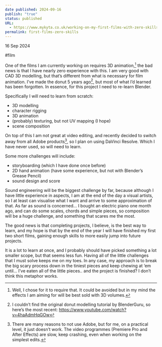 ```yaml
---
date published: 2024-09-16
publish: "true"
status: published
URL:
  - https://www.mykyta.co.uk/working-on-my-first-films-with-zero-skills
permalink: first-films-zero-skills
---
```

16 Sep 2024

#film

One of the films I am currently working on requires 3D animation,[^1] the bad news is that I have nearly zero experience with this. I am very good with CAD 3D modelling, but that’s different from what is necessary for film animation. I’ve made the donut 5 years ago[^2], but most of what I’d learned has been forgotten. In essence, for this project I need to re-learn Blender.

Specifically I will need to learn from scratch:
- 3D modelling
- character rigging
- 3D animation
- (probably) texturing, but not UV mapping (I hope)
- scene composition

On top of this I am not great at video editing, and recently decided to switch away from all Adobe products[^3], so I plan on using DaVinci Resolve. Which I have never used, so will need to learn.

Some more challenges will include:
- storyboarding (which I have done once before)
- 2D hand animation (have some experience, but not with Blender’s Grease Pencil)
- sound design and score

Sound engineering will be the biggest challenge by far, because although I have little experience in aspects, I am at the end of the day a visual artists, so I at least can visualise what I want and arrive to some approximation of that. As far as sound is concerned… I bought an electric piano one month ago, and can do some scales, chords and simple pieces, so composition will be a huge challenge, and something that scares me the most.

The good news is that completing projects, I believe, is the best way to learn, and my hope is that by the end of the year I will have finished my first two short films, gaining enough skills to more easily jump into future projects.

It is a lot to learn at once, and I probably should have picked something a lot smaller scope, but that seems less fun. Having all of the little challenges that I must solve keeps me on my toes. In any case, my approach is to break the big scary process down in the tiniest pieces and keep chewing at ‘em until… I’ve eaten all of the little pieces.. and the project is finished? I don’t think this metaphor works.

[^1]: Well, I chose for it to require that. It could be avoided but in my mind the effects I am aiming for will be best sold with 3D volumes.
[^2]: I couldn’t find the original donut modelling tutorial by BlenderGuru, so here’s the most recent: https://www.youtube.com/watch?v=4haAdmHqGOw
[^3]: There are many reasons to not use Adobe, but for me, on a practical level, it just doesn’t work. The video programmes (Premiere Pro and After Effects) are slow, keep crashing, even when working on the simplest edits.